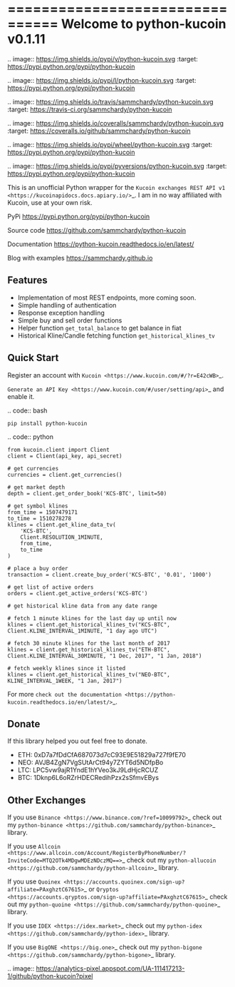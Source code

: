 ================================
Welcome to python-kucoin v0.1.11
================================

.. image:: https://img.shields.io/pypi/v/python-kucoin.svg
    :target: https://pypi.python.org/pypi/python-kucoin

.. image:: https://img.shields.io/pypi/l/python-kucoin.svg
    :target: https://pypi.python.org/pypi/python-kucoin

.. image:: https://img.shields.io/travis/sammchardy/python-kucoin.svg
    :target: https://travis-ci.org/sammchardy/python-kucoin

.. image:: https://img.shields.io/coveralls/sammchardy/python-kucoin.svg
    :target: https://coveralls.io/github/sammchardy/python-kucoin

.. image:: https://img.shields.io/pypi/wheel/python-kucoin.svg
    :target: https://pypi.python.org/pypi/python-kucoin

.. image:: https://img.shields.io/pypi/pyversions/python-kucoin.svg
    :target: https://pypi.python.org/pypi/python-kucoin

This is an unofficial Python wrapper for the `Kucoin exchanges REST API v1 <https://kucoinapidocs.docs.apiary.io/>`_. I am in no way affiliated with Kucoin, use at your own risk.

PyPi
  https://pypi.python.org/pypi/python-kucoin

Source code
  https://github.com/sammchardy/python-kucoin

Documentation
  https://python-kucoin.readthedocs.io/en/latest/

Blog with examples
  https://sammchardy.github.io


Features
--------

- Implementation of most REST endpoints, more coming soon.
- Simple handling of authentication
- Response exception handling
- Simple buy and sell order functions
- Helper function `get_total_balance` to get balance in fiat
- Historical Kline/Candle fetching function `get_historical_klines_tv`

Quick Start
-----------

Register an account with `Kucoin <https://www.kucoin.com/#/?r=E42cWB>`_.

`Generate an API Key <https://www.kucoin.com/#/user/setting/api>`_ and enable it.

.. code:: bash

    pip install python-kucoin


.. code:: python

    from kucoin.client import Client
    client = Client(api_key, api_secret)

    # get currencies
    currencies = client.get_currencies()

    # get market depth
    depth = client.get_order_book('KCS-BTC', limit=50)

    # get symbol klines
    from_time = 1507479171
    to_time = 1510278278
    klines = client.get_kline_data_tv(
        'KCS-BTC',
        Client.RESOLUTION_1MINUTE,
        from_time,
        to_time
    )

    # place a buy order
    transaction = client.create_buy_order('KCS-BTC', '0.01', '1000')

    # get list of active orders
    orders = client.get_active_orders('KCS-BTC')

    # get historical kline data from any date range

    # fetch 1 minute klines for the last day up until now
    klines = client.get_historical_klines_tv("KCS-BTC", Client.KLINE_INTERVAL_1MINUTE, "1 day ago UTC")

    # fetch 30 minute klines for the last month of 2017
    klines = client.get_historical_klines_tv("ETH-BTC", Client.KLINE_INTERVAL_30MINUTE, "1 Dec, 2017", "1 Jan, 2018")

    # fetch weekly klines since it listed
    klines = client.get_historical_klines_tv("NEO-BTC", KLINE_INTERVAL_1WEEK, "1 Jan, 2017")


For more `check out the documentation <https://python-kucoin.readthedocs.io/en/latest/>`_.

Donate
------

If this library helped you out feel free to donate.

- ETH: 0xD7a7fDdCfA687073d7cC93E9E51829a727f9fE70
- NEO: AVJB4ZgN7VgSUtArCt94y7ZYT6d5NDfpBo
- LTC: LPC5vw9ajR1YndE1hYVeo3kJ9LdHjcRCUZ
- BTC: 1Dknp6L6oRZrHDECRedihPzx2sSfmvEBys

Other Exchanges
---------------

If you use `Binance <https://www.binance.com/?ref=10099792>`_ check out my `python-binance <https://github.com/sammchardy/python-binance>`_ library.

If you use `Allcoin <https://www.allcoin.com/Account/RegisterByPhoneNumber/?InviteCode=MTQ2OTk4MDgwMDEzNDczMQ==>`_ check out my `python-allucoin <https://github.com/sammchardy/python-allcoin>`_ library.

If you use `Quoinex <https://accounts.quoinex.com/sign-up?affiliate=PAxghztC67615>`_
or `Qryptos <https://accounts.qryptos.com/sign-up?affiliate=PAxghztC67615>`_ check out my `python-quoine <https://github.com/sammchardy/python-quoine>`_ library.

If you use `IDEX <https://idex.market>`_ check out my `python-idex <https://github.com/sammchardy/python-idex>`_ library.

If you use `BigONE <https://big.one>`_ check out my `python-bigone <https://github.com/sammchardy/python-bigone>`_ library.

.. image:: https://analytics-pixel.appspot.com/UA-111417213-1/github/python-kucoin?pixel
